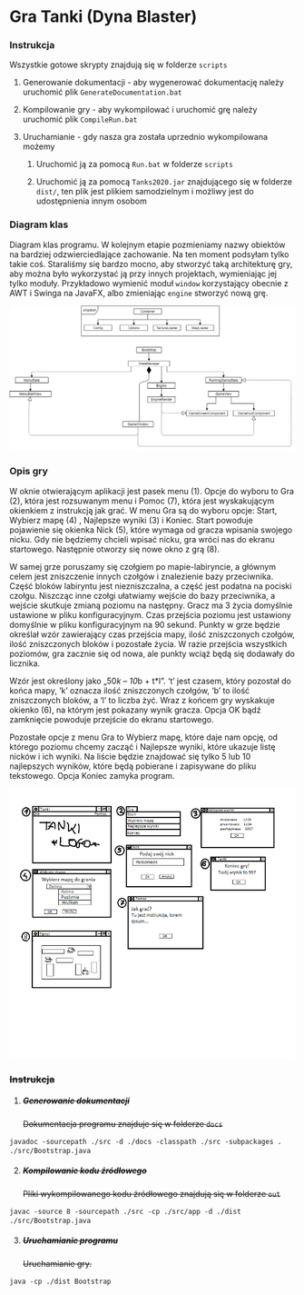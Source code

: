 # Gra Tanki (Dyna Blaster)



### Instrukcja

Wszystkie gotowe skrypty znajdują się w folderze `scripts`

1. Generowanie dokumentacji - aby wygenerować dokumentację należy uruchomić plik `GenerateDocumentation.bat`

2. Kompilowanie gry - aby wykompilować i uruchomić grę należy uruchomić plik `CompileRun.bat`

3. Uruchamianie - gdy nasza gra została uprzednio wykompilowana możemy

   1. Uruchomić ją za pomocą `Run.bat` w folderze `scripts`

   2. Uruchomić ją za pomocą `Tanks2020.jar` znajdującego się w folderze `dist/`, ten plik jest plikiem samodzielnym i możliwy jest do udostępnienia innym osobom

      

### **Diagram klas**

Diagram klas programu. W kolejnym etapie pozmieniamy nazwy obiektów na bardziej odzwierciedlające zachowanie. Na ten moment podsyłam tylko takie coś. Staraliśmy się bardzo mocno, aby stworzyć taką architekturę gry, aby można było wykorzystać ją przy innych projektach, wymieniając jej tylko moduły. Przykładowo wymienić moduł `window` korzystający obecnie z AWT i Swinga na JavaFX, albo zmieniając `engine` stworzyć nową grę.



![](./diagram.png)



### Opis gry

W oknie otwierającym aplikacji jest pasek menu (1). Opcje do wyboru to Gra (2), która jest rozsuwanym menu i Pomoc (7), która jest wyskakującym okienkiem z instrukcją jak grać. W menu Gra są do wyboru opcje: Start, Wybierz mapę (4) , Najlepsze wyniki (3) i Koniec. Start powoduje pojawienie się okienka Nick (5), które wymaga od gracza wpisania swojego nicku. Gdy nie będziemy chcieli wpisać nicku, gra wróci nas do ekranu startowego. Następnie otworzy się nowe okno z grą (8).

W samej grze poruszamy się czołgiem po mapie-labiryncie, a głównym celem jest zniszczenie innych czołgów i znalezienie bazy przeciwnika. Część bloków labiryntu jest niezniszczalna, a część jest podatna na pociski czołgu. Niszcząc inne czołgi ułatwiamy wejście do bazy przeciwnika, a wejście skutkuje zmianą poziomu na następny. Gracz ma 3 życia domyślnie ustawione w pliku konfiguracyjnym. Czas przejścia poziomu jest ustawiony domyślnie w pliku konfiguracyjnym na 90 sekund. Punkty w grze będzie określał wzór zawierający czas przejścia mapy, ilość zniszczonych czołgów, ilość zniszczonych bloków i pozostałe życia. W razie przejścia wszystkich poziomów, gra zacznie się od nowa, ale punkty wciąż będą się dodawały do licznika. 

Wzór jest określony jako „50*k – 10*b + t*l”. ‘t’ jest czasem, który pozostał do końca mapy, ‘k’ oznacza ilość zniszczonych czołgów, ‘b’ to ilość zniszczonych bloków, a ‘l’ to liczba żyć.
Wraz z końcem gry wyskakuje okienko (6), na którym jest pokazany wynik gracza. Opcja OK bądź zamknięcie powoduje przejście do ekranu startowego.

Pozostałe opcje z menu Gra to Wybierz mapę, które daje nam opcję, od którego poziomu chcemy zacząć i Najlepsze wyniki, które ukazuje listę nicków i ich wyniki. Na liście będzie znajdować się tylko 5 lub 10 najlepszych wyników, które będą pobierane i zapisywane do pliku tekstowego. Opcja Koniec zamyka program. 

![](./mockup.png)

### ~~Instrukcja~~

1. ##### ~~Generowanie dokumentacji~~ 

   ~~Dokumentacja programu znajduje się w folderze `docs`~~


```shell
javadoc -sourcepath ./src -d ./docs -classpath ./src -subpackages . ./src/Bootstrap.java
```



2. ##### ~~Kompilowanie kodu źródłowego~~

   ~~Pliki wykompilowanego kodu źródłowego znajdują się w folderze `out`~~

```shell
javac -source 8 -sourcepath ./src -cp ./src/app -d ./dist ./src/Bootstrap.java
```



3. ##### ~~Uruchamianie programu~~

   ~~Uruchamianie gry.~~

```shell
java -cp ./dist Bootstrap
```